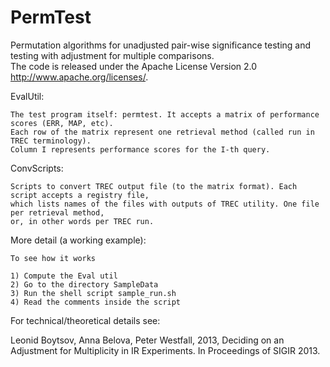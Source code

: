 PermTest
========

Permutation algorithms for unadjusted pair-wise significance testing and testing with adjustment for multiple comparisons.   
The code is released under the Apache License Version 2.0 http://www.apache.org/licenses/.

 EvalUtil:
 
    The test program itself: permtest. It accepts a matrix of performance scores (ERR, MAP, etc). 
    Each row of the matrix represent one retrieval method (called run in TREC terminology). 
    Column I represents performance scores for the I-th query.

 ConvScripts:
 
    Scripts to convert TREC output file (to the matrix format). Each script accepts a registry file,
    which lists names of the files with outputs of TREC utility. One file per retrieval method,
    or, in other words per TREC run.

 More detail (a working example):
 
    To see how it works 
    
    1) Compute the Eval util
    2) Go to the directory SampleData
    3) Run the shell script sample_run.sh
    4) Read the comments inside the script


 For technical/theoretical details see:
 
   Leonid Boytsov, Anna Belova, Peter Westfall, 2013, 
   Deciding on an Adjustment for Multiplicity in IR Experiments.
   In Proceedings of SIGIR 2013.

